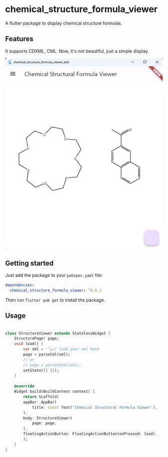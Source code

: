 # chemical_structure_formula_viewer
A flutter package to display chemical structure formulas.


## Features

It supports CDXML, CML.
Now, it's not beautiful, just a simple display.

![UI Image](sample.png)

## Getting started

Just add the package to your `pubspec.yaml` file:

```yaml
dependencies:
  chemical_structure_formula_viewer: ^0.0.1
```

Then run `flutter pub get` to install the package.

## Usage

```dart

class StructureViewer extends StatelessWidget {
    StructurePage? page;
    void load() {
        var xml = '';// load your xml here
        page = parseCml(xml);
        // or
        // page = parseCdxml(xml);
        setState(() {});
    }

    @override
    Widget build(BuildContext context) {
        return Scaffold(
        appBar: AppBar(
            title: const Text('Chemical Structural Formula Viewer'),
        ),
        body: StructureViewer(
            page: page,   
        ),
        floatingActionButton: FloatingActionButton(onPressed: load),
        );
    }
}
```


